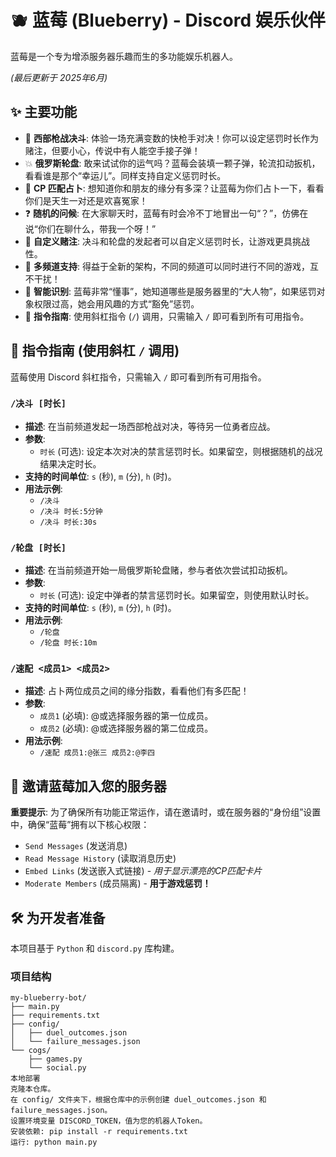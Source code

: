 # 🫐 蓝莓 (Blueberry) -  Discord 娱乐伙伴

蓝莓是一个专为增添服务器乐趣而生的多功能娱乐机器人。

*(最后更新于 2025年6月)*

## ✨ 主要功能

* 🤠 **西部枪战决斗**: 体验一场充满变数的快枪手对决！你可以设定惩罚时长作为赌注，但要小心，传说中有人能空手接子弹！
* 💥 **俄罗斯轮盘**: 敢来试试你的运气吗？蓝莓会装填一颗子弹，轮流扣动扳机，看看谁是那个“幸运儿”。同样支持自定义惩罚时长。
* 💖 **CP 匹配占卜**: 想知道你和朋友的缘分有多深？让蓝莓为你们占卜一下，看看你们是天生一对还是欢喜冤家！
* ❓ **随机的问候**: 在大家聊天时，蓝莓有时会冷不丁地冒出一句“？”，仿佛在说“你们在聊什么，带我一个呀！”
* 🔧 **自定义赌注**: 决斗和轮盘的发起者可以自定义惩罚时长，让游戏更具挑战性。
* 🏢 **多频道支持**: 得益于全新的架构，不同的频道可以同时进行不同的游戏，互不干扰！
* 👑 **智能识别**: 蓝莓非常“懂事”，她知道哪些是服务器里的“大人物”，如果惩罚对象权限过高，她会用风趣的方式“豁免”惩罚。
* 📖 **指令指南**: 使用斜杠指令 (`/`) 调用，只需输入 `/` 即可看到所有可用指令。

## 📖 指令指南 (使用斜杠 `/` 调用)

蓝莓使用 Discord 斜杠指令，只需输入 `/` 即可看到所有可用指令。

### `/决斗 [时长]`
- **描述**: 在当前频道发起一场西部枪战对决，等待另一位勇者应战。
- **参数**:
  - `时长` (可选): 设定本次对决的禁言惩罚时长。如果留空，则根据随机的战况结果决定时长。
- **支持的时间单位**: `s` (秒), `m` (分), `h` (时)。
- **用法示例**:
  - `/决斗`
  - `/决斗 时长:5分钟`
  - `/决斗 时长:30s`

### `/轮盘 [时长]`
- **描述**: 在当前频道开始一局俄罗斯轮盘赌，参与者依次尝试扣动扳机。
- **参数**:
  - `时长` (可选): 设定中弹者的禁言惩罚时长。如果留空，则使用默认时长。
- **支持的时间单位**: `s` (秒), `m` (分), `h` (时)。
- **用法示例**:
  - `/轮盘`
  - `/轮盘 时长:10m`

### `/速配 <成员1> <成员2>`
- **描述**: 占卜两位成员之间的缘分指数，看看他们有多匹配！
- **参数**:
  - `成员1` (必填): @或选择服务器的第一位成员。
  - `成员2` (必填): @或选择服务器的第二位成员。
- **用法示例**:
  - `/速配 成员1:@张三 成员2:@李四`

## 💌 邀请蓝莓加入您的服务器

**重要提示**: 为了确保所有功能正常运作，请在邀请时，或在服务器的“身份组”设置中，确保“蓝莓”拥有以下核心权限：
* `Send Messages` (发送消息)
* `Read Message History` (读取消息历史)
* `Embed Links` (发送嵌入式链接) - *用于显示漂亮的CP匹配卡片*
* `Moderate Members` (成员隔离) - **用于游戏惩罚！**

## 🛠️ 为开发者准备

本项目基于 `Python` 和 `discord.py` 库构建。

### **项目结构**
```text
my-blueberry-bot/
├── main.py
├── requirements.txt
├── config/
│   ├── duel_outcomes.json
│   └── failure_messages.json
└── cogs/
    ├── games.py
    └── social.py
本地部署
克隆本仓库。
在 config/ 文件夹下，根据仓库中的示例创建 duel_outcomes.json 和 failure_messages.json。
设置环境变量 DISCORD_TOKEN，值为您的机器人Token。
安装依赖: pip install -r requirements.txt
运行: python main.py
